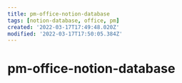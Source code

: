 ```yaml
---
title: pm-office-notion-database
tags: [notion-database, office, pm]
created: '2022-03-17T17:49:48.020Z'
modified: '2022-03-17T17:50:05.384Z'
---
```


# pm-office-notion-database


